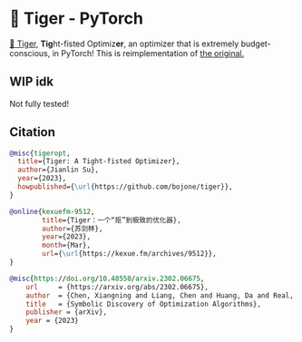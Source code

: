 # 🐯 Tiger - PyTorch

<a href="https://kexue.fm/archives/9512">🐯 Tiger</a>, **Tig**ht-fisted Optimiz**er**, an optimizer that is extremely budget-conscious, in PyTorch! This is reimplementation of <a href="https://github.com/bojone/tiger">the original.</a>

## WIP idk

Not fully tested!

## Citation

```bibtex
@misc{tigeropt,
  title={Tiger: A Tight-fisted Optimizer},
  author={Jianlin Su},
  year={2023},
  howpublished={\url{https://github.com/bojone/tiger}},
}
```

```bibtex
@online{kexuefm-9512,
        title={Tiger：一个“抠”到极致的优化器},
        author={苏剑林},
        year={2023},
        month={Mar},
        url={\url{https://kexue.fm/archives/9512}},
}
```

```bibtex
@misc{https://doi.org/10.48550/arxiv.2302.06675,
    url     = {https://arxiv.org/abs/2302.06675},
    author  = {Chen, Xiangning and Liang, Chen and Huang, Da and Real, Esteban and Wang, Kaiyuan and Liu, Yao and Pham, Hieu and Dong, Xuanyi and Luong, Thang and Hsieh, Cho-Jui and Lu, Yifeng and Le, Quoc V.},
    title   = {Symbolic Discovery of Optimization Algorithms},
    publisher = {arXiv},
    year = {2023}
}
```
